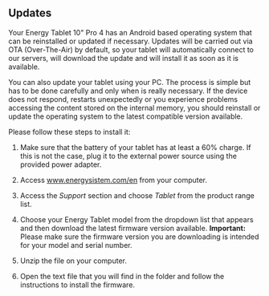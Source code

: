 ## Updates

Your Energy Tablet 10" Pro 4 has an Android based operating system that can be reinstalled or updated if necessary. Updates will be carried out via OTA (Over-The-Air) by default, so your tablet will automatically connect to our servers, will download the update and will install it as soon as it is available.

You can also update your tablet using your PC. The process is simple but has to be done carefully and only when is really necessary. If the device does not respond, restarts unexpectedly or you experience problems accessing the content stored on the internal memory, you should reinstall or update the operating system to the latest compatible version available.

Please follow these steps to install it:

1. Make sure that the battery of your tablet has at least a 60% charge. If this is not the case, plug it to the external power source using the provided power adapter.

2. Access www.energysistem.com/en from your computer.

3. Access the *Support* section and choose *Tablet* from the product range list.

4. Choose your Energy Tablet model from the dropdown list that appears and then download the latest firmware version available.
**Important:**
Please make sure the firmware version you are downloading is intended for your model and serial number.

5. Unzip the file on your computer.

6. Open the text file that you will find in the folder and follow the instructions to install the firmware.


